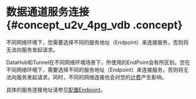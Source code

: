# 数据通道服务连接 {#concept_u2v_4pg_vdb .concept}

不同网络环境下，您需要选择不同的服务地址（Endpoint）来连接服务，否则将无法向服务发起请求。

DataHub和Tunnel在不同网络环境场景下，所使用的EndPoint会有所区别。您在不同网络环境下，需要选择不同的服务地址（Endpoint）来连接服务，否则将无法向服务发起请求。同时，不同的网络连接也会对您的[计费](../../../../intl.zh-CN/产品定价/计算计费.md#)产生影响。

具体的服务连接地址请参见[配置Endpoint](../../../../intl.zh-CN/准备工作/配置Endpoint.md#)。


